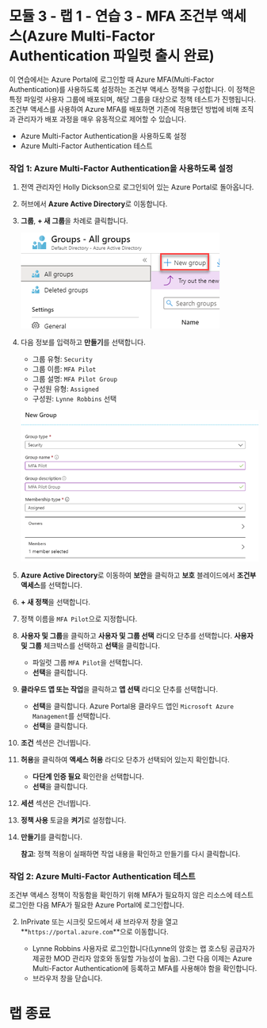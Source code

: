 ﻿# 모듈 3 - 랩 1 - 연습 3 - MFA 조건부 액세스(Azure Multi-Factor Authentication 파일럿 출시 완료)


이 연습에서는 Azure Portal에 로그인할 때 Azure MFA(Multi-Factor Authentication)를 사용하도록 설정하는 조건부 액세스 정책을 구성합니다. 이 정책은 특정 파일럿 사용자 그룹에 배포되며, 해당 그룹을 대상으로 정책 테스트가 진행됩니다. 조건부 액세스를 사용하여 Azure MFA를 배포하면 기존에 적용했던 방법에 비해 조직과 관리자가 배포 과정을 매우 유동적으로 제어할 수 있습니다.

- Azure Multi-Factor Authentication을 사용하도록 설정
- Azure Multi-Factor Authentication 테스트


### 작업 1: Azure Multi-Factor Authentication을 사용하도록 설정

1.  전역 관리자인 Holly Dickson으로 로그인되어 있는 Azure Portal로 돌아옵니다.

1.  허브에서 **Azure Active Directory**로 이동합니다.

1.  **그룹**, **+ 새 그룹**을 차례로 클릭합니다.

     ![스크린샷](../Media/cb9c5324-cbb6-476e-9c7d-1920de301d40.png)

1.  다음 정보를 입력하고 **만들기**를 선택합니다.

      * 그룹 유형: `Security`
      * 그룹 이름: `MFA Pilot`
      * 그룹 설명: `MFA Pilot Group`
      * 구성원 유형: `Assigned`
      * 구성원: `Lynne Robbins` 선택
  
  
      ![스크린샷](../Media/5457b62d-dc78-4043-bd72-3d7901bbcd71.png)
  
2.  **Azure Active Directory**로 이동하여 **보안**을 클릭하고 **보호** 블레이드에서 **조건부 액세스**를 선택합니다.


3.  **+ 새 정책**을 선택합니다.


4.  정책 이름을 `MFA Pilot`으로 지정합니다.
5.  **사용자 및 그룹**을 클릭하고 **사용자 및 그룹 선택** 라디오 단추를 선택합니다.  **사용자 및 그룹** 체크박스를 선택하고 **선택**을 클릭합니다.
    * 파일럿 그룹 `MFA Pilot`을 선택합니다.
    * **선택**을 클릭합니다.

6.  **클라우드 앱 또는 작업**을 클릭하고 **앱 선택** 라디오 단추를 선택합니다.
    * **선택**을 클릭합니다. Azure Portal용 클라우드 앱인 `Microsoft Azure Management`를 선택합니다.
    * **선택**을 클릭합니다.

7.  **조건** 섹션은 건너뜁니다.
8.  **허용**을 클릭하여 **액세스 허용** 라디오 단추가 선택되어 있는지 확인합니다.
    * **다단계 인증 필요** 확인란을 선택합니다.
    * **선택**을 클릭합니다.

9.  **세션** 섹션은 건너뜁니다.
10. **정책 사용** 토글을 **켜기**로 설정합니다.
11. **만들기**를 클릭합니다.

    **참고**: 정책 적용이 실패하면 작업 내용을 확인하고 만들기를 다시 클릭합니다. 

### 작업 2: Azure Multi-Factor Authentication 테스트


조건부 액세스 정책이 작동함을 확인하기 위해 MFA가 필요하지 않은 리소스에 테스트 로그인한 다음 MFA가 필요한 Azure Portal에 로그인합니다.


2.  InPrivate 또는 시크릿 모드에서 새 브라우저 창을 열고 **`https://portal.azure.com`**으로 이동합니다.

       * Lynne Robbins 사용자로 로그인합니다(Lynne의 암호는 랩 호스팅 공급자가 제공한 MOD 관리자 암호와 동일할 가능성이 높음). 그런 다음 이제는 Azure Multi-Factor Authentication에 등록하고 MFA를 사용해야 함을 확인합니다.
       * 브라우저 창을 닫습니다.



# 랩 종료

